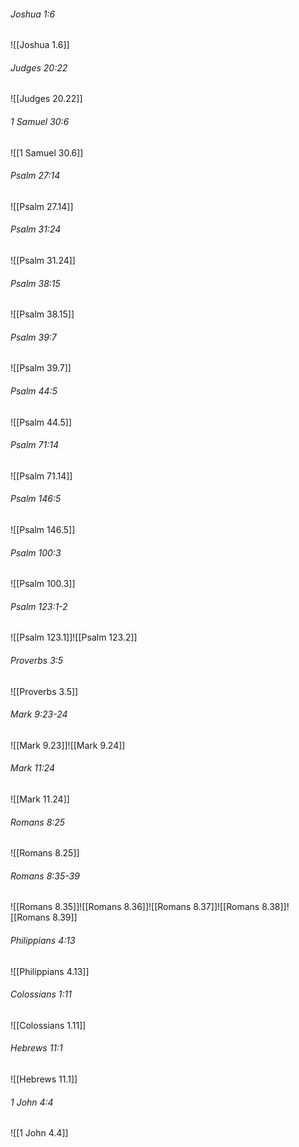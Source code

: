 ###### Joshua 1:6

![[Joshua 1.6]]

###### Judges 20:22

![[Judges 20.22]]

###### 1 Samuel 30:6

![[1 Samuel 30.6]]

###### Psalm 27:14

![[Psalm 27.14]]

###### Psalm 31:24

![[Psalm 31.24]]

###### Psalm 38:15

![[Psalm 38.15]]

###### Psalm 39:7

![[Psalm 39.7]]

###### Psalm 44:5

![[Psalm 44.5]]

###### Psalm 71:14

![[Psalm 71.14]]

###### Psalm 146:5

![[Psalm 146.5]]

###### Psalm 100:3

![[Psalm 100.3]]

###### Psalm 123:1-2

![[Psalm 123.1]]![[Psalm 123.2]]

###### Proverbs 3:5

![[Proverbs 3.5]]

###### Mark 9:23-24

![[Mark 9.23]]![[Mark 9.24]]

###### Mark 11:24

![[Mark 11.24]]

###### Romans 8:25

![[Romans 8.25]]

###### Romans 8:35-39

![[Romans 8.35]]![[Romans 8.36]]![[Romans 8.37]]![[Romans 8.38]]![[Romans 8.39]]

###### Philippians 4:13

![[Philippians 4.13]]

###### Colossians 1:11

![[Colossians 1.11]]

###### Hebrews 11:1

![[Hebrews 11.1]]

###### 1 John 4:4

![[1 John 4.4]]